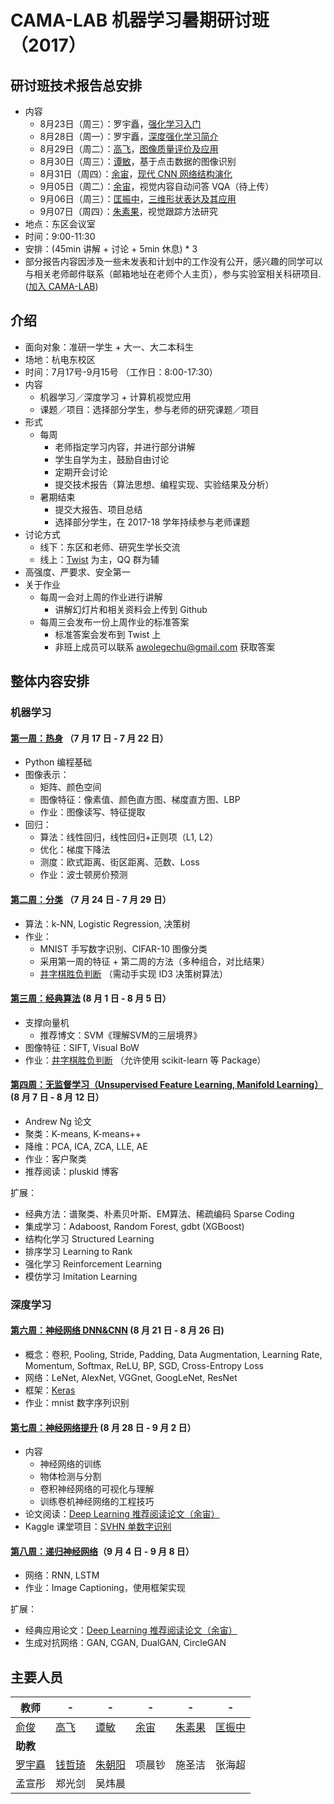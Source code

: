 # CAMA-LAB 机器学习暑期研讨班（2017）

## 研讨班技术报告总安排
- 内容
    - 8月23日（周三）：罗宇矗，[强化学习入门](http://www.luoyuchu.com/talk/reinforcement-learning/)
    - 8月28日（周一）：罗宇矗，[深度强化学习简介](http://www.luoyuchu.com/talk/deep-reinforcemnt-learning/)
    - 8月29日（周二）：[高飞](http://camalab.hdu.edu.cn/people/fei_gao/index.html)，[图像质量评价及应用](IQA_PQA_BQA_applications_FeiGao.pdf)
    - 8月30日（周三）：[谭敏](http://camalab.hdu.edu.cn/people/min_tan/index.html)，基于点击数据的图像识别
    - 8月31日（周四）：[余宙](http://camalab.hdu.edu.cn/people/zhou_yu/index.html)，[现代 CNN 网络结构演化](Week_7/slides_zhouyu_CNN_arch_evolution.pdf)
    - 9月05日（周二）：[余宙](http://camalab.hdu.edu.cn/people/zhou_yu/index.html)，视觉内容自动问答 VQA（待上传）
    - 9月06日（周三）：[匡振中](http://camalab.hdu.edu.cn/people/zhenzhong_kuang/index.html)，[三维形状表达及其应用](kuang_3D_Shape_Representation.pdf)
    - 9月07日（周四）：[朱素果](http://camalab.hdu.edu.cn/people/suguo_zhu/index.html)，视觉跟踪方法研究
- 地点：东区会议室
- 时间：9:00-11:30
- 安排：(45min 讲解 + 讨论 + 5min 休息) * 3
- 部分报告内容因涉及一些未发表和计划中的工作没有公开，感兴趣的同学可以与相关老师邮件联系（邮箱地址在老师个人主页），参与实验室相关科研项目.([加入 CAMA-LAB](http://camalab.hdu.edu.cn/joinus.html))

## 介绍
- 面向对象：准研一学生 + 大一、大二本科生
- 场地：杭电东校区
- 时间：7月17号-9月15号 （工作日：8:00-17:30）
- 内容
    - 机器学习／深度学习 + 计算机视觉应用
    - 课题／项目：选择部分学生，参与老师的研究课题／项目
- 形式
    - 每周
        - 老师指定学习内容，并进行部分讲解
        - 学生自学为主，鼓励自由讨论
        - 定期开会讨论
        - 提交技术报告（算法思想、编程实现、实验结果及分析）
    - 暑期结束
        - 提交大报告、项目总结
        - 选择部分学生，在 2017-18 学年持续参与老师课题
- 讨论方式
    - 线下：东区和老师、研究生学长交流
    - 线上：[Twist](https://twistapp.com/a/17892/) 为主，QQ 群为辅
- 高强度、严要求、安全第一
- 关于作业
    - 每周一会对上周的作业进行讲解
        - 讲解幻灯片和相关资料会上传到 Github
    - 每周三会发布一份上周作业的标准答案
        - 标准答案会发布到 Twist 上
        - 非班上成员可以联系 awolegechu@gmail.com 获取答案

## 整体内容安排
### 机器学习
#### [第一周：热身](Week_1/README.md) （7 月 17 日 - 7 月 22 日）
- Python 编程基础
- 图像表示：
  - 矩阵、颜色空间
  - 图像特征：像素值、颜色直方图、梯度直方图、LBP
  - 作业：图像读写、特征提取
- 回归：
  - 算法：线性回归，线性回归+正则项（L1, L2）
  - 优化：梯度下降法
  - 测度：欧式距离、街区距离、范数、Loss
  - 作业：波士顿房价预测

#### [第二周：分类](Week_2/README.md) （7 月 24 日 - 7 月 29 日）
- 算法：k-NN, Logistic Regression, 决策树
- 作业：
    - MNIST 手写数字识别、CIFAR-10 图像分类
    - 采用第一周的特征 + 第二周的方法（多种组合，对比结果）
    - [井字棋胜负判断](https://inclass.kaggle.com/c/hdu-cama) （需动手实现 ID3 决策树算法）

#### [第三周：经典算法](Week_3/README.md) (8 月 1 日 - 8 月 5 日）
- 支撑向量机 
    - 推荐博文：SVM《理解SVM的三层境界》
- 图像特征：SIFT, Visual BoW
- 作业：[井字棋胜负判断](https://inclass.kaggle.com/c/hdu-cama) （允许使用 scikit-learn 等 Package）

#### [第四周：无监督学习（Unsupervised Feature Learning, Manifold Learning）](Week_4/README.md) (8 月 7 日 - 8 月 12 日）
- Andrew Ng 论文
- 聚类：K-means, K-means++
- 降维：PCA, ICA, ZCA, LLE, AE
- 作业：客户聚类
- 推荐阅读：pluskid 博客

扩展：

- 经典方法：谱聚类、朴素贝叶斯、EM算法、稀疏编码 Sparse Coding
- 集成学习：Adaboost, Random Forest, gdbt (XGBoost)
- 结构化学习 Structured Learning
- 排序学习 Learning to Rank
- 强化学习 Reinforcement Learning
- 模仿学习 Imitation Learning

### 深度学习
#### [第六周：神经网络 DNN&CNN](Week_6/README.md) (8 月 21 日 - 8 月 26 日)
- 概念：卷积, Pooling, Stride, Padding, Data Augmentation, Learning Rate, Momentum, Softmax, ReLU, BP, SGD, Cross-Entropy Loss
- 网络：LeNet, AlexNet, VGGnet, GoogLeNet, ResNet
- 框架：[Keras](https://keras-cn.readthedocs.io/en/latest/)
- 作业：mnist 数字序列识别

#### [第七周：神经网络提升](Week_7/README.md) (8 月 28 日 - 9 月 2 日）
- 内容
    - 神经网络的训练
    - 物体检测与分割
    - 卷积神经网络的可视化与理解
    - 训练卷机神经网络的工程技巧
- 论文阅读：[Deep Learning 推荐阅读论文（余宙）](Deep_Learning_Papers.pdf)
- Kaggle 课堂项目：[SVHN 单数字识别](https://inclass.kaggle.com/c/svhn-recognition) 


#### [第八周：递归神经网络](Week_8/README.md)（9 月 4 日 - 9 月 8 日）
- 网络：RNN, LSTM
- 作业：Image Captioning，使用框架实现

扩展：
- 经典应用论文：[Deep Learning 推荐阅读论文（余宙）](Deep_Learning_Papers.pdf)
- 生成对抗网络：GAN, CGAN, DualGAN, CircleGAN

## 主要人员

 **教师** | - | - | - | - | -
--- | --- | --- | --- | --- | ---
 [俞俊](http://camalab.hdu.edu.cn/people/jun_yu/index.html) | [高飞](http://camalab.hdu.edu.cn/people/fei_gao/index.html) | [谭敏](http://camalab.hdu.edu.cn/people/min_tan/index.html) | [余宙](http://camalab.hdu.edu.cn/people/zhou_yu/index.html)  | [朱素果](http://camalab.hdu.edu.cn/people/suguo_zhu/index.html) | [匡振中](http://camalab.hdu.edu.cn/people/zhenzhong_kuang/index.html)
 **助教** |  |  |  |  |  
 [罗宇矗](http://www.luoyuchu.com/) | [钱哲琦](https://qzqtechmonster.github.io/) | [朱朝阳](http://chaoyangzhu.com/) | 项晨钞 | 施圣洁 | 张海超
  孟宣彤 | 郑光剑 | 吴炜晨 | | | 



